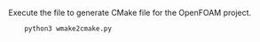 Execute the file to generate CMake file for the OpenFOAM project.

```bash
    python3 wmake2cmake.py
```
